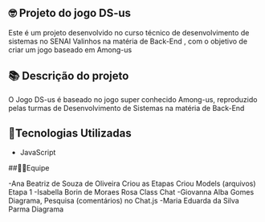 ## 🤓 Projeto do jogo DS-us

Este é um projeto desenvolvido no curso técnico de desenvolvimento de sistemas no SENAI Valinhos na matéria de Back-End , com o objetivo de criar um jogo baseado em Among-us

## 📚 Descrição do projeto

O Jogo DS-us é baseado no jogo super conhecido Among-us, reproduzido pelas turmas de Desenvolvimento de Sistemas na matéria de Back-End

## 🚀Tecnologias Utilizadas
- JavaScript


##🤹‍♀️Equipe

-Ana Beatriz de Souza de Oliveira 
Criou as Etapas
Criou Models (arquivos) Etapa 1
-Isabella Borin de Moraes Rosa
Class Chat
-Giovanna Alba Gomes
Diagrama, Pesquisa (comentários) no Chat.js
-Maria Eduarda da Silva Parma
Diagrama
